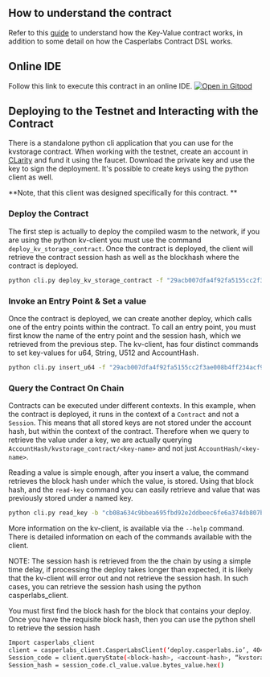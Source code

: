## How to understand the contract
Refer to this [guide](https://docs.casperlabs.io/en/latest/dapp-dev-guide/kv-storage-tutorial.html) to understand how the Key-Value contract works, in addition to some detail on how the Casperlabs Contract DSL works. 

## Online IDE
Follow this link to execute this contract in an online IDE.
[![Open in Gitpod](https://gitpod.io/button/open-in-gitpod.svg)](https://gitpod.io/#snapshot/9fcfabb4-fe86-4452-8881-28bcbb4b5806)



## Deploying to the Testnet and Interacting with the Contract
There is a standalone python cli application that you can use for the kvstorage contract. When working with the testnet, create an account in [CLarity](https://clarity.casperlabs.io) and fund it using the faucet. Download the private key and use the key to sign the deployment. It's possible to create keys using the python client as well.

**Note, that this client was designed specifically for this contract. **


### Deploy the Contract
The first step is actually to deploy the compiled wasm to the network, if you are using the python kv-client you must use the command `deploy_kv_storage_contract`. 
Once the contract is deployed, the client will retrieve the contract session hash as well as the blockhash where the contract is deployed.

```bash
python cli.py deploy_kv_storage_contract -f "29acb007dfa4f92fa5155cc2f3ae008b4ff234acf95b00c649e2eb77447f47ca" -p "../../kvkey.private.key" -c "../target/wasm32-unknown-unknown/release/contract.wasm" -b True

```

### Invoke an Entry Point & Set a value

Once the contract is deployed, we can create another deploy, which calls one of the entry points within the contract. 
To call an entry point, you must first know the name of the entry point and the session hash, which we retrieved from the previous step. 
The kv-client, has four distinct commands to set key-values for u64, String, U512 and AccountHash.


```bash
python cli.py insert_u64 -f "29acb007dfa4f92fa5155cc2f3ae008b4ff234acf95b00c649e2eb77447f47ca" -p "../../kvkey.private.key" -s "0e82027493b88db434e85f82f6bcf48a30e0c1db15cf55fb87b73461b8aef20b" -k "test" -v 1 -b True
```


### Query the Contract On Chain
Contracts can be executed under different contexts. In this example, 
when the contract is deployed, it runs in the context of a `Contract` and not a ` Session`. 
This means that all stored keys are not stored under the account hash, but within the context of the contract. 
Therefore when we query to retrieve the value under a key, we are actually querying 
`AccountHash/kvstorage_contract/<key-name>` and not just `AccountHash/<key-name>`. 

Reading a value is simple enough, after you insert a value, the command retrieves the block hash under which the value, is stored. 
Using that block hash, and the `read-key` command you can easily retrieve and value that was previously stored under a named key.


```bash
python cli.py read_key -b "cb08a634c9bbea695fbd92e2ddbeec6fe6a374db807b36fea35077a9c1d720df" -p "29acb007dfa4f92fa5155cc2f3ae008b4ff234acf95b00c649e2eb77447f47ca" -k "test"

```

More information on the kv-client, is available via the `--help` command. There is detailed information on each of the commands available with the client. 

NOTE: The session hash is retrieved from the the chain by using a simple time delay, if processing the deploy takes longer than expected, 
it is likely that the kv-client will error out and not retrieve the session hash. 
In such cases, you can retrieve the session hash using the python casperlabs_client.

You must first find the block hash for the block that contains your deploy.
Once you have the requisite block hash, then you can use the python shell to retrieve the session hash

```bash
Import casperlabs_client
client = casperlabs_client.CasperLabsClient(‘deploy.casperlabs.io’, 40401)
Session_code = client.queryState(<block-hash>, <account-hash>, “kvstorage_contract_hash”,’address’)
Session_hash = session_code.cl_value.value.bytes_value.hex()
``` 

